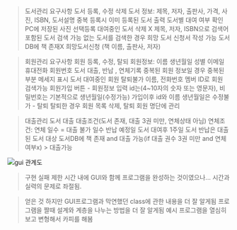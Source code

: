 

> 도서관리 요구사항
도서 등록, 수정 삭제
도서 정보: 제목, 저자, 출판사, 가격, 사진, ISBN, 도서설명
중복 등록시 이미 등록된 도서 출력
도서별 대여 여부 확인
PC에 저장된 사진 선택등록
대여중인 도서 삭제 X
제목, 저자, ISBN으로 검색어 포함된 도서 검색 가능
없는 도서를 검색한 경우 희망 도서 신청서 작성 가능
도서DB에 책 존재X 희망도서신청 (책 이름, 출판사, 저자)


> 회원관리 요구사항
회원 등록, 수정, 탈되
회원정보: 이름 생년월일 성별 이메일 휴대전화 회원번호 도서 대출, 반납 , 연체기록
중복된 회원 정보일 경우 중복된 부분 메세지 표시
도서 대여중인 회원 탈퇴불가
이름, 전화번호 멤버 ID로 회원 검색가능
회원가입 버튼 - 회원정보 입력 id는(4~10자의 숫자 또는 영문자), 비밀번호는 기본적으로 생년월일(수정가능) 가입이후 id와 이름 생년월일은 수정불가 - 탈퇴
탈퇴한 경우 회원 목록 삭제, 탈퇴 회원 명단에 관리


> 대출관리
도서 대출
대출조건(도서 존재, 대출 3권 미만, 연체상태 아님)
연체조건: 연체 일수 = 대출 불가 일수
반납 예정일 도서 대여후 1주일
도서 반납은 대출된 도서 대상
도서DB에 책 존재 and 대출 가능(if 대출 권수 3권 미만 and 연체여부x) > 대출가능

![gui 관계도](https://github.com/user-attachments/assets/1449b78c-34b1-4965-a68a-7ae3a1d31f59)


> 구현 실패
제한 시간 내에 GUI와 함께 프로그램을 완성하는 것이였으나... 시간과 실력의 문제로 좌절됨.


> 얻은 것
하지만 GUI프로그램과 막연했던 class에 관한 내용을 더 잘 알게됨
프로그램을 짤때 설계와 계층을 나누는 방법을 더 잘 알게됨
예시 프로그램을 열심히 보고 변형해서 카피를 해봄
